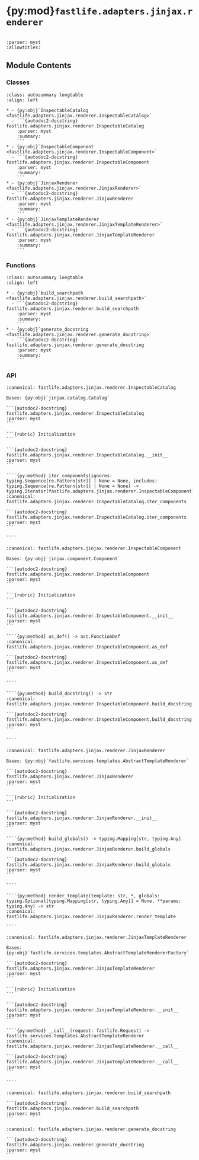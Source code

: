 # {py:mod}`fastlife.adapters.jinjax.renderer`

```{py:module} fastlife.adapters.jinjax.renderer
```

```{autodoc2-docstring} fastlife.adapters.jinjax.renderer
:parser: myst
:allowtitles:
```

## Module Contents

### Classes

````{list-table}
:class: autosummary longtable
:align: left

* - {py:obj}`InspectableCatalog <fastlife.adapters.jinjax.renderer.InspectableCatalog>`
  - ```{autodoc2-docstring} fastlife.adapters.jinjax.renderer.InspectableCatalog
    :parser: myst
    :summary:
    ```
* - {py:obj}`InspectableComponent <fastlife.adapters.jinjax.renderer.InspectableComponent>`
  - ```{autodoc2-docstring} fastlife.adapters.jinjax.renderer.InspectableComponent
    :parser: myst
    :summary:
    ```
* - {py:obj}`JinjaxRenderer <fastlife.adapters.jinjax.renderer.JinjaxRenderer>`
  - ```{autodoc2-docstring} fastlife.adapters.jinjax.renderer.JinjaxRenderer
    :parser: myst
    :summary:
    ```
* - {py:obj}`JinjaxTemplateRenderer <fastlife.adapters.jinjax.renderer.JinjaxTemplateRenderer>`
  - ```{autodoc2-docstring} fastlife.adapters.jinjax.renderer.JinjaxTemplateRenderer
    :parser: myst
    :summary:
    ```
````

### Functions

````{list-table}
:class: autosummary longtable
:align: left

* - {py:obj}`build_searchpath <fastlife.adapters.jinjax.renderer.build_searchpath>`
  - ```{autodoc2-docstring} fastlife.adapters.jinjax.renderer.build_searchpath
    :parser: myst
    :summary:
    ```
* - {py:obj}`generate_docstring <fastlife.adapters.jinjax.renderer.generate_docstring>`
  - ```{autodoc2-docstring} fastlife.adapters.jinjax.renderer.generate_docstring
    :parser: myst
    :summary:
    ```
````

### API

`````{py:class} InspectableCatalog(*, globals: dict[str, t.Any] | None = None, filters: dict[str, t.Any] | None = None, tests: dict[str, t.Any] | None = None, extensions: list | None = None, jinja_env: jinja2.Environment | None = None, root_url: str = DEFAULT_URL_ROOT, file_ext: str | tuple[str, ...] = DEFAULT_EXTENSION, use_cache: bool = True, auto_reload: bool = True, fingerprint: bool = False)
:canonical: fastlife.adapters.jinjax.renderer.InspectableCatalog

Bases: {py:obj}`jinjax.catalog.Catalog`

```{autodoc2-docstring} fastlife.adapters.jinjax.renderer.InspectableCatalog
:parser: myst
```

```{rubric} Initialization
```

```{autodoc2-docstring} fastlife.adapters.jinjax.renderer.InspectableCatalog.__init__
:parser: myst
```

````{py:method} iter_components(ignores: typing.Sequence[re.Pattern[str]] | None = None, includes: typing.Sequence[re.Pattern[str]] | None = None) -> typing.Iterator[fastlife.adapters.jinjax.renderer.InspectableComponent]
:canonical: fastlife.adapters.jinjax.renderer.InspectableCatalog.iter_components

```{autodoc2-docstring} fastlife.adapters.jinjax.renderer.InspectableCatalog.iter_components
:parser: myst
```

````

`````

`````{py:class} InspectableComponent(*, name: str, prefix: str = '', url_prefix: str = '', source: str = '', mtime: float = 0, tmpl: Template | None = None, path: Path | None = None)
:canonical: fastlife.adapters.jinjax.renderer.InspectableComponent

Bases: {py:obj}`jinjax.component.Component`

```{autodoc2-docstring} fastlife.adapters.jinjax.renderer.InspectableComponent
:parser: myst
```

```{rubric} Initialization
```

```{autodoc2-docstring} fastlife.adapters.jinjax.renderer.InspectableComponent.__init__
:parser: myst
```

````{py:method} as_def() -> ast.FunctionDef
:canonical: fastlife.adapters.jinjax.renderer.InspectableComponent.as_def

```{autodoc2-docstring} fastlife.adapters.jinjax.renderer.InspectableComponent.as_def
:parser: myst
```

````

````{py:method} build_docstring() -> str
:canonical: fastlife.adapters.jinjax.renderer.InspectableComponent.build_docstring

```{autodoc2-docstring} fastlife.adapters.jinjax.renderer.InspectableComponent.build_docstring
:parser: myst
```

````

`````

`````{py:class} JinjaxRenderer(catalog: fastlife.adapters.jinjax.renderer.InspectableCatalog, request: fastlife.Request)
:canonical: fastlife.adapters.jinjax.renderer.JinjaxRenderer

Bases: {py:obj}`fastlife.services.templates.AbstractTemplateRenderer`

```{autodoc2-docstring} fastlife.adapters.jinjax.renderer.JinjaxRenderer
:parser: myst
```

```{rubric} Initialization
```

```{autodoc2-docstring} fastlife.adapters.jinjax.renderer.JinjaxRenderer.__init__
:parser: myst
```

````{py:method} build_globals() -> typing.Mapping[str, typing.Any]
:canonical: fastlife.adapters.jinjax.renderer.JinjaxRenderer.build_globals

```{autodoc2-docstring} fastlife.adapters.jinjax.renderer.JinjaxRenderer.build_globals
:parser: myst
```

````

````{py:method} render_template(template: str, *, globals: typing.Optional[typing.Mapping[str, typing.Any]] = None, **params: typing.Any) -> str
:canonical: fastlife.adapters.jinjax.renderer.JinjaxRenderer.render_template

````

`````

`````{py:class} JinjaxTemplateRenderer(settings: fastlife.config.settings.Settings)
:canonical: fastlife.adapters.jinjax.renderer.JinjaxTemplateRenderer

Bases: {py:obj}`fastlife.services.templates.AbstractTemplateRendererFactory`

```{autodoc2-docstring} fastlife.adapters.jinjax.renderer.JinjaxTemplateRenderer
:parser: myst
```

```{rubric} Initialization
```

```{autodoc2-docstring} fastlife.adapters.jinjax.renderer.JinjaxTemplateRenderer.__init__
:parser: myst
```

````{py:method} __call__(request: fastlife.Request) -> fastlife.services.templates.AbstractTemplateRenderer
:canonical: fastlife.adapters.jinjax.renderer.JinjaxTemplateRenderer.__call__

```{autodoc2-docstring} fastlife.adapters.jinjax.renderer.JinjaxTemplateRenderer.__call__
:parser: myst
```

````

`````

````{py:function} build_searchpath(template_search_path: str) -> typing.Sequence[str]
:canonical: fastlife.adapters.jinjax.renderer.build_searchpath

```{autodoc2-docstring} fastlife.adapters.jinjax.renderer.build_searchpath
:parser: myst
```
````

````{py:function} generate_docstring(func_def: ast.FunctionDef, component_name: str, add_content: bool) -> str
:canonical: fastlife.adapters.jinjax.renderer.generate_docstring

```{autodoc2-docstring} fastlife.adapters.jinjax.renderer.generate_docstring
:parser: myst
```
````
